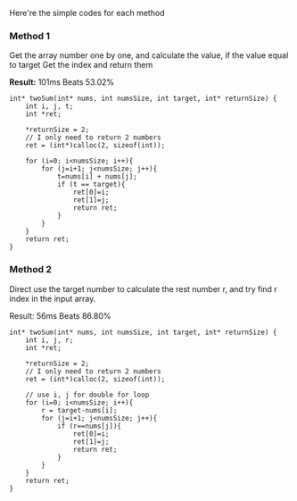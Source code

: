 Here're the simple codes for each method
### Method 1
Get the array number one by one, and calculate the value, if the value equal to target
Get the index and return them

**Result:**
101ms
Beats 53.02%

```
int* twoSum(int* nums, int numsSize, int target, int* returnSize) {
    int i, j, t;
    int *ret;
    
    *returnSize = 2;
    // I only need to return 2 numbers
    ret = (int*)calloc(2, sizeof(int));

    for (i=0; i<numsSize; i++){
        for (j=i+1; j<numsSize; j++){
            t=nums[i] + nums[j];
            if (t == target){
                ret[0]=i;
                ret[1]=j;
                return ret;
            }
        }
    }
    return ret;
}
```

### Method 2
Direct use the target number to calculate the rest number r, and try find r index in the input array.

Result:
56ms
Beats 86.80%

```
int* twoSum(int* nums, int numsSize, int target, int* returnSize) {
    int i, j, r;
    int *ret;

    *returnSize = 2;
    // I only need to return 2 numbers
    ret = (int*)calloc(2, sizeof(int));

    // use i, j for double for loop
    for (i=0; i<numsSize; i++){
        r = target-nums[i];
        for (j=i+1; j<numsSize; j++){
            if (r==nums[j]){
                ret[0]=i;
                ret[1]=j;
                return ret;
            }
        }
    }
    return ret;
}
```
